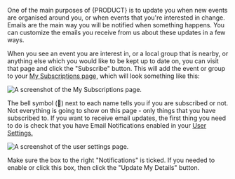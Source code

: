 One of the main purposes of {PRODUCT} is to update you when new events are organised around you, or when events that you're interested in change. Emails are the main way you will be notified when something happens. You can customize the emails you receive from us about these updates in a few ways.

When you see an event you are interest in, or a local group that is nearby, or anything else which you would like to be kept up to date on, you can visit that page and click the "Subscribe" button. This will add the event or group to your [My Subscriptions page,]({URL}/my-rebellion) which will look something like this:

![A screenshot of the My Subscriptions page.](../../img/faq/mysubscriptions.png)

The bell symbol (🔔) next to each name tells you if you are subscribed or not. Not everything is going to show on this page - only things that you have subscribed to. If you want to receive email updates, the first thing you need to do is check that you have Email Notifications enabled in your [User Settings.]({URL}/settings)

![A screenshot of the user settings page.](../../img/faq/settings_email.png)

Make sure the box to the right "Notifications" is ticked. If you needed to enable or click this box, then click the "Update My Details" button.

